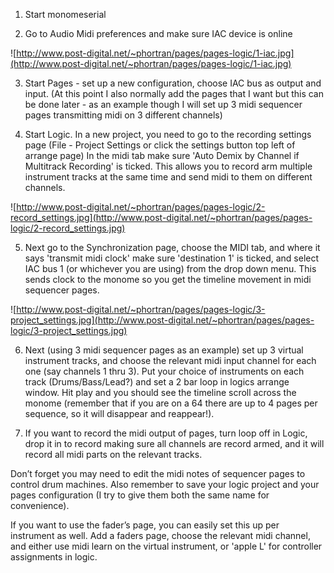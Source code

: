 1. Start monomeserial

2. Go to Audio Midi preferences and make sure IAC device is online

![http://www.post-digital.net/~phortran/pages/pages-logic/1-iac.jpg](http://www.post-digital.net/~phortran/pages/pages-logic/1-iac.jpg)

3. Start Pages - set up a new configuration, choose IAC bus as output and input. (At this point I also normally add the pages that I want but this can be done later - as an example though I will set up 3 midi sequencer pages transmitting midi on 3 different channels)

4. Start Logic. In a new project, you need to go to the recording settings page (File - Project Settings or click the settings button top left of arrange page) In the midi tab make sure 'Auto Demix by Channel if Multitrack Recording' is ticked. This allows you to record arm multiple instrument tracks at the same time and send midi to them on different channels.

![http://www.post-digital.net/~phortran/pages/pages-logic/2-record_settings.jpg](http://www.post-digital.net/~phortran/pages/pages-logic/2-record_settings.jpg)

5. Next go to the Synchronization page, choose the MIDI tab, and where it says 'transmit midi clock' make sure 'destination 1' is ticked, and select IAC bus 1 (or whichever you are using) from the drop down menu. This sends clock to the monome so you get the timeline movement in midi sequencer pages.

![http://www.post-digital.net/~phortran/pages/pages-logic/3-project_settings.jpg](http://www.post-digital.net/~phortran/pages/pages-logic/3-project_settings.jpg)

6. Next (using 3 midi sequencer pages as an example) set up 3 virtual instrument tracks, and choose the relevant midi input channel for each one (say channels 1 thru 3). Put your choice of instruments on each track (Drums/Bass/Lead?) and set a 2 bar loop in logics arrange window. Hit play and you should see the timeline scroll across the monome (remember that if you are on a 64 there are up to 4 pages per sequence, so it will disappear and reappear!).

7. If you want to record the midi output of pages, turn loop off in Logic, drop it in to record making sure all channels are record armed, and it will record all midi parts on the relevant tracks.

Don’t forget you may need to edit the midi notes of sequencer pages to control drum machines. Also remember to save your logic project and your pages configuration (I try to give them both the same name for convenience).

If you want to use the fader’s page, you can easily set this up per instrument as well. Add a faders page, choose the relevant midi channel, and either use midi learn on the virtual instrument, or 'apple L' for controller assignments in logic.